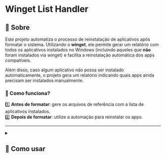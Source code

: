 # Winget List Handler

## 🔎 Sobre

Este projeto automatiza o processo de reinstalação de aplicativos após formatar o sistema. Utilizando o **winget**, ele permite gerar um relatório com todos os aplicativos instalados no Windows (incluindo aqueles que **não** foram instalados via winget) e facilita a reinstalação automática dos apps compatíveis.

Além disso, caso algum aplicativo não possa ser instalado automaticamente, o projeto gera um relatório indicando quais apps ainda precisam ser instalados manualmente.

### 📌 Como funciona?

1️⃣ **Antes de formatar**: gere os arquivos de referência com a lista de aplicativos instalados.  
2️⃣ **Depois de formatar**: utilize a automação para reinstalar os apps.

---

<details><summary><h2>🚀 Como usar</h2></summary>

### ⚙️ Pré-requisitos

- ![Windows](https://img.shields.io/badge/Windows-0078D6?style=for-the-badge&logo=windows&logoColor=white)
- ![NPM](https://img.shields.io/badge/NPM-%23CB3837.svg?style=for-the-badge&logo=npm&logoColor=white)
- ![NodeJS](https://img.shields.io/badge/node.js-6DA55F?style=for-the-badge&logo=node.js&logoColor=white)

---

### 📌 Passo a passo

#### 1️⃣ Gerar os relatórios antes de formatar

Antes de formatar, execute o comando para gerar os arquivos de referência dos aplicativos instalados:

```sh
npm install -y
node index.js --generate-files
```

Isso criará dois arquivos no diretório raiz do projeto:

📄 **`apps-com-pacotes.json`** → Contém apenas os aplicativos que podem ser reinstalados automaticamente via winget.

📄 **`apps-prejudicados.json`** → Lista os aplicativos que **não** podem ser reinstalados automaticamente, seja por falta de suporte no winget ou por problemas na saída do comando `winget list`.

Copie a pasta `arquivos_gerados` (ou o projeto inteiro) para um local seguro antes de formatar o sistema.

---

#### 2️⃣ Reinstalar os aplicativos após a formatação

Antes de prosseguir, certifique-se de que o **Node.js** e o **NPM** estão instalados no sistema. Caso ainda não tenha instalado, faça o download e a instalação a partir do site oficial:

🔗 [Node.js Oficial](https://nodejs.org/)

Após formatar o sistema, recupere o diretório `arquivos_gerados` e coloque-o na raiz do projeto. Depois, execute um dos três comandos:

- **Instala os apps um de cada vez**

  Os pacotes serão instalados **um por um** de forma síncrona.

  ```sh
  node index.js --consume-file
  ```

- **Instala 5 apps simultâneamente de forma enfileirada**

  Quando uma instalação acaba, inicia outra que está na fila

  ```sh
  node index.js --consume-file --async
  ```

- **Permite você definir até quantos apps podem ser instalados simultâneamente**

  ```sh
  node index.js --consume-file --async-concurrency=<NÚMERO>
  ```

📌 **Dicas:**

- A instalação síncrona é mais lenta, mas consome menos RAM e CPU e gravação de armazenamento.
- A instalação assíncrona é mais rápida, mas o número de pacotes instalados simultaneamente pode impactar o desempenho geral da máquina, além de poder ser limitado pela velocidade de escrita do armazenamento padrão do sistema.
- O padrão para instalações assíncronas é **5 pacotes simultâneos**.

Esse processo pode demorar, pois depende da velocidade dos servidores dos pacotes e da capacidade do seu hardware.

</details>

